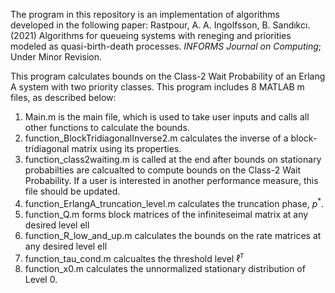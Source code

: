 The program in this repository is an implementation of algorithms developed in the following paper:
Rastpour, A. A. Ingolfsson, B. Sandıkcı. (2021) Algorithms for queueing systems with reneging and priorities modeled as quasi-birth-death processes. *INFORMS Journal on Computing*; Under Minor Revision.

This program calculates bounds on the Class-2 Wait Probability of an Erlang A system with two priority classes. This program includes 8 MATLAB m files, as described below:
1. Main.m is the main file, which is used to take user inputs and calls all other functions to calculate the bounds.
2. function_BlockTridiagonalInverse2.m calculates the inverse of a block-tridiagonal matrix using its properties.
3. function_class2waiting.m is called at the end after bounds on stationary probabilties are calcualted to compute bounds on the Class-2 Wait Probability. If a user is interested in another performance measure, this file should be updated.
4. function_ErlangA_truncation_level.m calculates the truncation phase, $p^\ast$.
5. function_Q.m forms block matrices of the infiniteseimal matrix at any desired level ell
6. function_R_low_and_up.m calculates the bounds on the rate matrices at any desired level ell
7. function_tau_cond.m calcualtes the threshold level $\ell^\tau$
8. function_x0.m calculates the unnormalized stationary distribution of Level 0.
